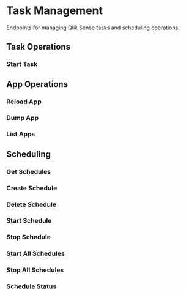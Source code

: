 # Task Management

Endpoints for managing Qlik Sense tasks and scheduling operations.

## Task Operations

### Start Task

<OAOperation operation-id="put-/v4/reloadtask/{taskId}/start" />

<OAOperation operation-id="post-/v4/reloadtask/{taskId}/start" />

## App Operations

### Reload App

<OAOperation operation-id="put-/v4/app/{appId}/reload" />

### Dump App

<OAOperation operation-id="get-/v4/app/{appId}/dump" />

<OAOperation operation-id="get-/v4/senseappdump/{appId}" />

### List Apps

<OAOperation operation-id="get-/v4/apps/list" />

<OAOperation operation-id="get-/v4/senselistapps" />

## Scheduling

### Get Schedules

<OAOperation operation-id="get-/v4/schedules" />

### Create Schedule

<OAOperation operation-id="post-/v4/schedules" />

### Delete Schedule

<OAOperation operation-id="delete-/v4/schedules/{scheduleId}" />

### Start Schedule

<OAOperation operation-id="put-/v4/schedules/{scheduleId}/start" />

### Stop Schedule

<OAOperation operation-id="put-/v4/schedules/{scheduleId}/stop" />

### Start All Schedules

<OAOperation operation-id="put-/v4/schedules/startall" />

### Stop All Schedules

<OAOperation operation-id="put-/v4/schedules/stopall" />

### Schedule Status

<OAOperation operation-id="get-/v4/schedules/status" />
